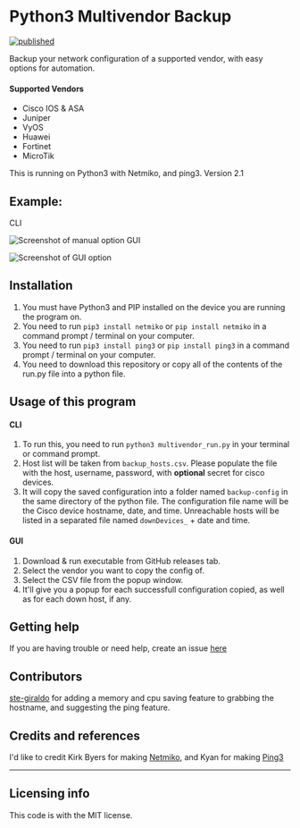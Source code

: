 # Python3 Multivendor Backup
[![published](https://static.production.devnetcloud.com/codeexchange/assets/images/devnet-published.svg)](https://developer.cisco.com/codeexchange/github/repo/AlexMunoz905/Python-Cisco-Backup)

Backup your network configuration of a supported vendor, with easy options for automation.
#### Supported Vendors
* Cisco IOS & ASA
* Juniper
* VyOS
* Huawei
* Fortinet
* MicroTik

This is running on Python3 with Netmiko, and ping3.
Version 2.1

## Example:
CLI

![Screenshot of manual option](https://i.imgur.com/46JnIdM.png)
GUI

![Screenshot of GUI option](https://i.imgur.com/bmbiNce.png)

## Installation

1. You must have Python3 and PIP installed on the device you are running the program on.
2. You need to run `pip3 install netmiko` or `pip install netmiko` in a command prompt / terminal on your computer.
3. You need to run `pip3 install ping3` or `pip install ping3` in a command prompt / terminal on your computer.
4. You need to download this repository or copy all of the contents of the run.py file into a python file.

## Usage of this program
#### CLI
1. To run this, you need to run `python3 multivendor_run.py`  in your terminal or command prompt.
2. Host list will be taken from `backup_hosts.csv`. Please populate the file with the host, username, password, with **optional** secret for cisco devices.
3. It will copy the saved configuration into a folder named `backup-config` in the same directory of the python file. The configuration file name will be the Cisco device hostname, date, and time. Unreachable hosts will be listed in a separated file named `downDevices_` + date and time.

#### GUI
1. Download & run executable from GitHub releases tab.
2. Select the vendor you want to copy the config of.
3. Select the CSV file from the popup window.
4. It'll give you a popup for each successfull configuration copied, as well as for each down host, if any.

## Getting help

If you are having trouble or need help, create an issue [here](https://github.com/alexmunoz905/Python-Cisco-Backup/issues)

## Contributors
[ste-giraldo](https://github.com/ste-giraldo) for adding a memory and cpu saving feature to grabbing the hostname, and suggesting the ping feature.

## Credits and references

I'd like to credit Kirk Byers for making [Netmiko](https://github.com/ktbyers/netmiko), and Kyan for making [Ping3](https://github.com/kyan001/ping3)

----

## Licensing info

This code is with the MIT license.
